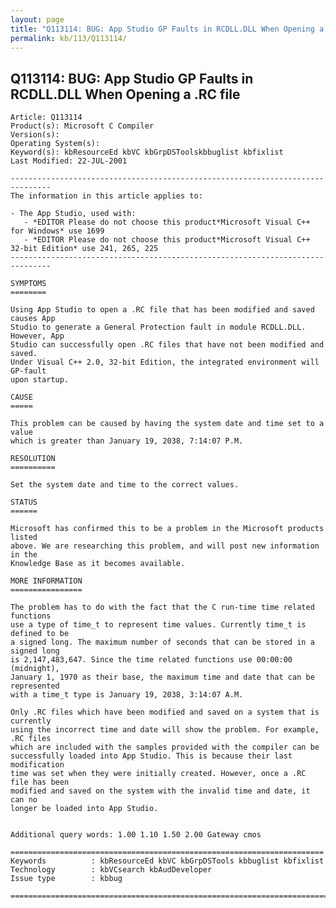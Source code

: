 ```yaml
---
layout: page
title: "Q113114: BUG: App Studio GP Faults in RCDLL.DLL When Opening a .RC file"
permalink: kb/113/Q113114/
---
```


## Q113114: BUG: App Studio GP Faults in RCDLL.DLL When Opening a .RC file

	Article: Q113114
	Product(s): Microsoft C Compiler
	Version(s): 
	Operating System(s): 
	Keyword(s): kbResourceEd kbVC kbGrpDSToolskbbuglist kbfixlist
	Last Modified: 22-JUL-2001
	
	-------------------------------------------------------------------------------
	The information in this article applies to:
	
	- The App Studio, used with:
	   - *EDITOR Please do not choose this product*Microsoft Visual C++ for Windows* use 1699 
	   - *EDITOR Please do not choose this product*Microsoft Visual C++ 32-bit Edition* use 241, 265, 225 
	-------------------------------------------------------------------------------
	
	SYMPTOMS
	========
	
	Using App Studio to open a .RC file that has been modified and saved causes App
	Studio to generate a General Protection fault in module RCDLL.DLL. However, App
	Studio can successfully open .RC files that have not been modified and saved.
	Under Visual C++ 2.0, 32-bit Edition, the integrated environment will GP-fault
	upon startup.
	
	CAUSE
	=====
	
	This problem can be caused by having the system date and time set to a value
	which is greater than January 19, 2038, 7:14:07 P.M.
	
	RESOLUTION
	==========
	
	Set the system date and time to the correct values.
	
	STATUS
	======
	
	Microsoft has confirmed this to be a problem in the Microsoft products listed
	above. We are researching this problem, and will post new information in the
	Knowledge Base as it becomes available.
	
	MORE INFORMATION
	================
	
	The problem has to do with the fact that the C run-time time related functions
	use a type of time_t to represent time values. Currently time_t is defined to be
	a signed long. The maximum number of seconds that can be stored in a signed long
	is 2,147,483,647. Since the time related functions use 00:00:00 (midnight),
	January 1, 1970 as their base, the maximum time and date that can be represented
	with a time_t type is January 19, 2038, 3:14:07 A.M.
	
	Only .RC files which have been modified and saved on a system that is currently
	using the incorrect time and date will show the problem. For example, .RC files
	which are included with the samples provided with the compiler can be
	successfully loaded into App Studio. This is because their last modification
	time was set when they were initially created. However, once a .RC file has been
	modified and saved on the system with the invalid time and date, it can no
	longer be loaded into App Studio.
	
	
	Additional query words: 1.00 1.10 1.50 2.00 Gateway cmos
	
	======================================================================
	Keywords          : kbResourceEd kbVC kbGrpDSTools kbbuglist kbfixlist
	Technology        : kbVCsearch kbAudDeveloper
	Issue type        : kbbug
	
	=============================================================================
	
